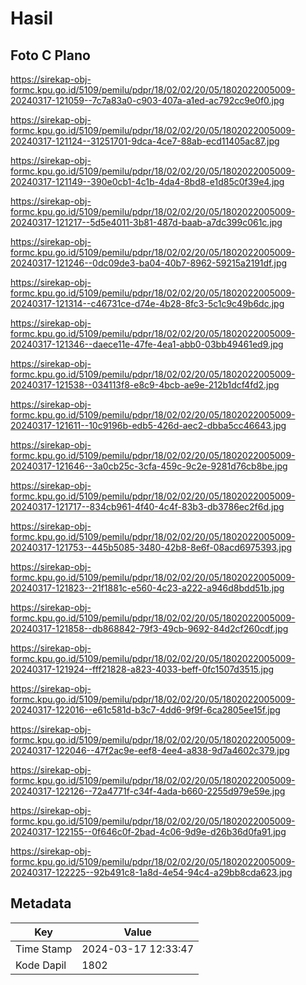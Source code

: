 # Hasil

## Foto C Plano

https://sirekap-obj-formc.kpu.go.id/5109/pemilu/pdpr/18/02/02/20/05/1802022005009-20240317-121059--7c7a83a0-c903-407a-a1ed-ac792cc9e0f0.jpg

https://sirekap-obj-formc.kpu.go.id/5109/pemilu/pdpr/18/02/02/20/05/1802022005009-20240317-121124--31251701-9dca-4ce7-88ab-ecd11405ac87.jpg

https://sirekap-obj-formc.kpu.go.id/5109/pemilu/pdpr/18/02/02/20/05/1802022005009-20240317-121149--390e0cb1-4c1b-4da4-8bd8-e1d85c0f39e4.jpg

https://sirekap-obj-formc.kpu.go.id/5109/pemilu/pdpr/18/02/02/20/05/1802022005009-20240317-121217--5d5e4011-3b81-487d-baab-a7dc399c061c.jpg

https://sirekap-obj-formc.kpu.go.id/5109/pemilu/pdpr/18/02/02/20/05/1802022005009-20240317-121246--0dc09de3-ba04-40b7-8962-59215a2191df.jpg

https://sirekap-obj-formc.kpu.go.id/5109/pemilu/pdpr/18/02/02/20/05/1802022005009-20240317-121314--c46731ce-d74e-4b28-8fc3-5c1c9c49b6dc.jpg

https://sirekap-obj-formc.kpu.go.id/5109/pemilu/pdpr/18/02/02/20/05/1802022005009-20240317-121346--daece11e-47fe-4ea1-abb0-03bb49461ed9.jpg

https://sirekap-obj-formc.kpu.go.id/5109/pemilu/pdpr/18/02/02/20/05/1802022005009-20240317-121538--034113f8-e8c9-4bcb-ae9e-212b1dcf4fd2.jpg

https://sirekap-obj-formc.kpu.go.id/5109/pemilu/pdpr/18/02/02/20/05/1802022005009-20240317-121611--10c9196b-edb5-426d-aec2-dbba5cc46643.jpg

https://sirekap-obj-formc.kpu.go.id/5109/pemilu/pdpr/18/02/02/20/05/1802022005009-20240317-121646--3a0cb25c-3cfa-459c-9c2e-9281d76cb8be.jpg

https://sirekap-obj-formc.kpu.go.id/5109/pemilu/pdpr/18/02/02/20/05/1802022005009-20240317-121717--834cb961-4f40-4c4f-83b3-db3786ec2f6d.jpg

https://sirekap-obj-formc.kpu.go.id/5109/pemilu/pdpr/18/02/02/20/05/1802022005009-20240317-121753--445b5085-3480-42b8-8e6f-08acd6975393.jpg

https://sirekap-obj-formc.kpu.go.id/5109/pemilu/pdpr/18/02/02/20/05/1802022005009-20240317-121823--21f1881c-e560-4c23-a222-a946d8bdd51b.jpg

https://sirekap-obj-formc.kpu.go.id/5109/pemilu/pdpr/18/02/02/20/05/1802022005009-20240317-121858--db868842-79f3-49cb-9692-84d2cf260cdf.jpg

https://sirekap-obj-formc.kpu.go.id/5109/pemilu/pdpr/18/02/02/20/05/1802022005009-20240317-121924--fff21828-a823-4033-beff-0fc1507d3515.jpg

https://sirekap-obj-formc.kpu.go.id/5109/pemilu/pdpr/18/02/02/20/05/1802022005009-20240317-122016--e61c581d-b3c7-4dd6-9f9f-6ca2805ee15f.jpg

https://sirekap-obj-formc.kpu.go.id/5109/pemilu/pdpr/18/02/02/20/05/1802022005009-20240317-122046--47f2ac9e-eef8-4ee4-a838-9d7a4602c379.jpg

https://sirekap-obj-formc.kpu.go.id/5109/pemilu/pdpr/18/02/02/20/05/1802022005009-20240317-122126--72a4771f-c34f-4ada-b660-2255d979e59e.jpg

https://sirekap-obj-formc.kpu.go.id/5109/pemilu/pdpr/18/02/02/20/05/1802022005009-20240317-122155--0f646c0f-2bad-4c06-9d9e-d26b36d0fa91.jpg

https://sirekap-obj-formc.kpu.go.id/5109/pemilu/pdpr/18/02/02/20/05/1802022005009-20240317-122225--92b491c8-1a8d-4e54-94c4-a29bb8cda623.jpg


## Metadata

| Key        | Value               |
| ---------- | ------------------- |
| Time Stamp | 2024-03-17 12:33:47 |
| Kode Dapil | 1802                |



